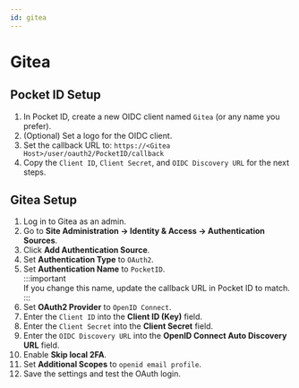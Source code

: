 ```yaml
---
id: gitea
---
```


# Gitea

## Pocket ID Setup

1. In Pocket ID, create a new OIDC client named `Gitea` (or any name you prefer).  
2. (Optional) Set a logo for the OIDC client.  
3. Set the callback URL to: `https://<Gitea Host>/user/oauth2/PocketID/callback`  
4. Copy the `Client ID`, `Client Secret`, and `OIDC Discovery URL` for the next steps.  

## Gitea Setup

1. Log in to Gitea as an admin.  
2. Go to **Site Administration → Identity & Access → Authentication Sources**.  
3. Click **Add Authentication Source**.  
4. Set **Authentication Type** to `OAuth2`.  
5. Set **Authentication Name** to `PocketID`.  
   :::important  
   If you change this name, update the callback URL in Pocket ID to match.  
   :::  
6. Set **OAuth2 Provider** to `OpenID Connect`.  
7. Enter the `Client ID` into the **Client ID (Key)** field.  
8. Enter the `Client Secret` into the **Client Secret** field.  
9. Enter the `OIDC Discovery URL` into the **OpenID Connect Auto Discovery URL** field.  
10. Enable **Skip local 2FA**.  
11. Set **Additional Scopes** to `openid email profile`.  
12. Save the settings and test the OAuth login.  